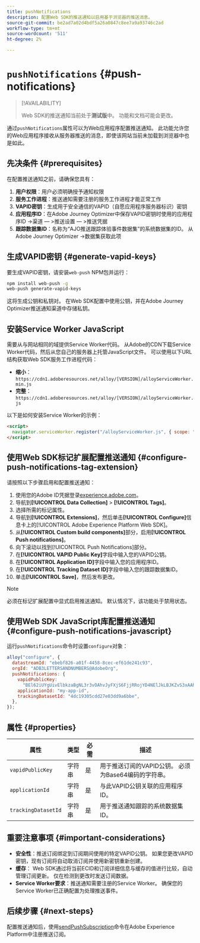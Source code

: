 ```yaml
---
title: pushNotifications
description: 配置Web SDK的推送通知以启用基于浏览器的推送消息。
source-git-commit: be2ad7a02d4bdf5a26a0847c8ee7a9a93746c2ad
workflow-type: tm+mt
source-wordcount: '511'
ht-degree: 2%

---
```



# `pushNotifications` {#push-notifications}

>[!AVAILABILITY]
>
> Web SDK的推送通知当前处于&#x200B;**测试版**&#x200B;中。 功能和文档可能会更改。

通过`pushNotifications`属性可以为Web应用程序配置推送通知。 此功能允许您的Web应用程序接收从服务器推送的消息，即使该网站当前未加载到浏览器中也是如此。

## 先决条件 {#prerequisites}

在配置推送通知之前，请确保您具有：

1. **用户权限**：用户必须明确授予通知权限
2. **服务工作进程**：推送通知需要注册的服务工作进程才能正常工作
3. **VAPID密钥**：生成用于安全通信的VAPID（自愿应用程序服务器标识）密钥
4. **应用程序ID**：在Adobe Journey Optimizer中保存VAPID密钥时使用的应用程序ID ->渠道 — >推送设置 — >推送凭据
5. **跟踪数据集ID**：名称为“AJO推送跟踪体验事件数据集”的系统数据集的ID。 从Adobe Journey Optimizer ->数据集获取此项

## 生成VAPID密钥 {#generate-vapid-keys}

要生成VAPID密钥，请安装`web-push` NPM包并运行：

```bash
npm install web-push -g
web-push generate-vapid-keys
```

这将生成公钥和私钥对。 在Web SDK配置中使用公钥，并在Adobe Journey Optimizer推送通知渠道中存储私钥。

## 安装Service Worker JavaScript

需要从与网站相同的域提供Service Worker代码。 从Adobe的CDN下载Service Worker代码，然后从您自己的服务器上托管JavaScript文件。 可以使用以下URL结构获取Web SDK服务工作进程代码：

- **缩小**： `https://cdn1.adoberesources.net/alloy/[VERSION]/alloyServiceWorker.min.js`
- **完整**： `https://cdn1.adoberesources.net/alloy/[VERSION]/alloyServiceWorker.js`

以下是如何安装Service Worker的示例：

```html
<script>
  navigator.serviceWorker.register("/alloyServiceWorker.js", { scope: "/" });
</script>
```

## 使用Web SDK标记扩展配置推送通知 {#configure-push-notifications-tag-extension}

请按照以下步骤启用和配置推送通知：

1. 使用您的Adobe ID凭据登录[experience.adobe.com](https://experience.adobe.com)。
1. 导航到&#x200B;**[!UICONTROL Data Collection]** > **[!UICONTROL Tags]**。
1. 选择所需的标记属性。
1. 导航到&#x200B;**[!UICONTROL Extensions]**，然后单击&#x200B;**[!UICONTROL Configure]**&#x200B;信息卡上的[!UICONTROL Adobe Experience Platform Web SDK]。
1. 从&#x200B;**[!UICONTROL Custom build components]**&#x200B;部分，启用&#x200B;**[!UICONTROL Push notifications]**。
1. 向下滚动以找到[!UICONTROL Push Notifications]部分。
1. 在&#x200B;**[!UICONTROL VAPID Public Key]**&#x200B;字段中输入您的VAPID公钥。
1. 在&#x200B;**[!UICONTROL Application ID]**&#x200B;字段中输入您的应用程序ID。
1. 在&#x200B;**[!UICONTROL Tracking Dataset ID]**&#x200B;字段中输入您的跟踪数据集ID。
1. 单击&#x200B;**[!UICONTROL Save]**，然后发布更改。

>[!NOTE]
>
> 必须在标记扩展配置中显式启用推送通知。 默认情况下，该功能处于禁用状态。

## 使用Web SDK JavaScript库配置推送通知 {#configure-push-notifications-javascript}

运行`pushNotifications`命令时设置`configure`对象：

```js
alloy("configure", {
  datastreamId: "ebebf826-a01f-4458-8cec-ef61de241c93",
  orgId: "ADB3LETTERSANDNUMBERS@AdobeOrg",
  pushNotifications: {
    vapidPublicKey:
      "BEl62iUYgUivElbkzaBgNL3r3vOAhvJyFXjS6FjjRRojYD4NElJkLBJKZvS3xAAh4_gE3WnMaZNu_KGP4jAQlJz",
    applicationId: "my-app-id",
    trackingDatasetId: "4dc19305cdd27e03dd9a6bbe",
  },
});
```

## 属性 {#properties}

| 属性 | 类型 | 必需 | 描述 |
|---------|----|---------|-----------|
| `vapidPublicKey` | 字符串 | 是 | 用于推送订阅的VAPID公钥。 必须为Base64编码的字符串。 |
| `applicationId` | 字符串 | 是 | 与此VAPID公钥关联的应用程序ID。 |
| `trackingDatasetId` | 字符串 | 是 | 用于推送通知跟踪的系统数据集ID。 |

## 重要注意事项 {#important-considerations}

- **安全性**：推送订阅绑定到订阅期间使用的特定VAPID公钥。 如果您更改VAPID密钥，现有订阅将自动取消订阅并使用新密钥重新创建。
- **缓存**： Web SDK通过将当前ECID和订阅详细信息与缓存的值进行比较，自动管理订阅更新。 仅在检测到更改时发送订阅数据。
- **Service Worker要求**：推送通知需要注册的Service Worker。 确保您的Service Worker已正确配置为处理推送事件。

## 后续步骤 {#next-steps}

配置推送通知后，使用[sendPushSubscription](../sendpushsubscription.md)命令在Adobe Experience Platform中注册推送订阅。
